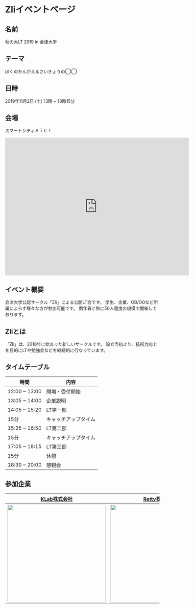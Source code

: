 # Zliイベントページ

## 名前
秋の大LT 2019 in 会津大学

## テーマ
ぼくのかんがえるさいきょうの◯◯

## 日時
2019年11月2日 (土) 13時 ~ 18時15分

## 会場
スマートシティＡｉＣＴ
<iframe src="https://www.google.com/maps/embed?pb=!1m28!1m12!1m3!1d12661.323172984734!2d139.92122353459382!3d37.50011555052219!2m3!1f0!2f0!3f0!3m2!1i1024!2i768!4f13.1!4m13!3e2!4m5!1s0x5ff5534dc30fef17%3A0xac9765617b30fd16!2z5Lya5rSl6Iul5p2-6aeF44CB44CSOTY1LTAwNDEg56aP5bO255yM5Lya5rSl6Iul5p2-5biC6aeF5YmN55S677yR4oiS77yR!3m2!1d37.507865699999996!2d139.9303261!4m5!1s0x5ff554a205678837%3A0xb044f563bcb7206f!2z56aP5bO255yM5Lya5rSl6Iul5p2-5biC5p2x5qCE55S677yRIOOCueODnuODvOODiOOCt-ODhuOCo--8oe-9ie-8o--8tA!3m2!1d37.492332!2d139.9305649!5e0!3m2!1sja!2sjp!4v1571984159232!5m2!1sja!2sjp" width="600" height="450" frameborder="0" style="border:0;" allowfullscreen=""></iframe>

## イベント概要
会津大学公認サークル「Zli」による公開LT会です。
学生、企業、OB/OGなど所属によらず様々な方が参加可能です。
例年春と秋に50人程度の規模で開催しております。

## Zliとは
「Zli」は、2018年に始まった新しいサークルです。
設立当初より、技術力向上を目的にLTや勉強会などを継続的に行なっています。


## タイムテーブル

|時間|内容|
|---|---|
|12:00 ~ 13:00 | 開場・受付開始 |
|13:05 ~ 14:00 | 企業説明|
|14:05 ~ 15:20 | LT第一部|
|15分 |キャッチアップタイム|
|15:35 ~ 16:50 | LT第二部 |
|15分 | キャッチアップタイム |
|17:05 ~ 18:15 | LT第三部 |
|15分 | 休憩 |
|18:30 ~ 20:00 | 懇親会 |

## 参加企業
|[KLab株式会社](https://www.klab.com/jp/)|[Retty株式会社](https://corp.retty.me/)|[株式会社アカツキ](https://aktsk.jp/)|[合同会社 DMM.com](https://dmm-corp.com/)|
|:--:|:--:|:--:|:--:|
|<img src="https://i.imgur.com/Fu1oEN4.jpg" width="320px" />|<img src="https://i.imgur.com/0dG7Mog.png" width="320px" />|<img src="https://i.imgur.com/739qi44.png" width="320px" />|<img src="https://i.imgur.com/ujAoQUq.png" width="320px" />|
